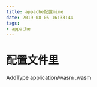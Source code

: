 ```yaml
---
title: appache配置mime
date: 2019-08-05 16:33:44
tags: 
- appache
---
```

# 配置文件里
AddType application/wasm .wasm